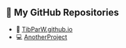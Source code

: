 ## 🔹 My GitHub Repositories
- 📝 [TibParW.github.io](https://github.com/TibParW/TibParW.github.io)
- 💻 [AnotherProject](https://github.com/TibParW/AnotherProject)
